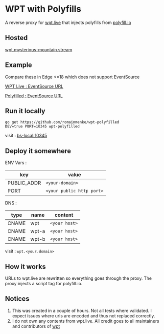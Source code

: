 # WPT with Polyfills

A reverse proxy for [wpt.live](https://github.com/web-platform-tests/wpt) that injects polyfills from [polyfill.io](https://polyfill.io/v3/)


## Hosted

[wpt.mysterious-mountain.stream](http://wpt.mysterious-mountain.stream/)


## Example

Compare these in Edge <=18 which does not support EventSource

[WPT Live   : EventSource URL](http://wpt.mysterious-mountain.stream/eventsource/eventsource-url.htm)

[Polyfilled : EventSource URL](http://wpt.live/eventsource/eventsource-url.htm)


## Run it locally

```
go get https://github.com/romainmenke/wpt-polyfilled
DEV=true PORT=10345 wpt-polyfilled
```

visit : [bs-local:10345](http://bs-local.com:10345)


## Deploy it somewhere

ENV Vars :

| key | value |
|-----|-------|
| PUBLIC_ADDR | `<your-domain>` |
| PORT | `<your public http port>` |

DNS :

| type | name | content |
|-----|-------|---------|
| CNAME | wpt | `<your host>` |
| CNAME | wpt-a | `<your host>` |
| CNAME | wpt-b | `<your host>` |

visit : `wpt.<your.domain>`


## How it works

URLs to wpt.live are rewritten so everything goes through the proxy.
The proxy injects a script tag for polyfill.io.


## Notices

1. This was created in a couple of hours. Not all tests where validated.
I expect issues where urls are encoded and thus not replaced correctly.
2. I do not own any contents from wpt.live. All credit goes to all maintainers and contributors of [wpt](https://github.com/web-platform-tests/wpt)
